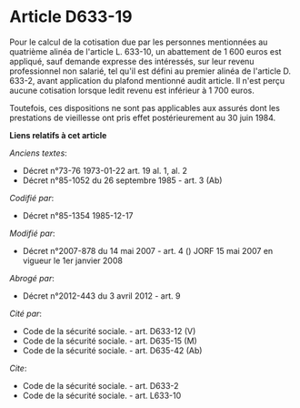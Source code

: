 # Article D633-19

Pour le calcul de la cotisation due par les personnes mentionnées au quatrième alinéa de l'article L. 633-10, un abattement
de 1 600 euros est appliqué, sauf demande expresse des intéressés, sur leur revenu professionnel non salarié, tel qu'il est
défini au premier alinéa de l'article D. 633-2, avant application du plafond mentionné audit article. Il n'est perçu aucune
cotisation lorsque ledit revenu est inférieur à 1 700 euros.

Toutefois, ces dispositions ne sont pas applicables aux assurés dont les prestations de vieillesse ont pris effet
postérieurement au 30 juin 1984.

**Liens relatifs à cet article**

_Anciens textes_:

  - Décret n°73-76 1973-01-22 art. 19 al. 1, al. 2
  - Décret n°85-1052 du 26 septembre 1985 - art. 3 (Ab)

_Codifié par_:

  - Décret n°85-1354 1985-12-17

_Modifié par_:

  - Décret n°2007-878 du 14 mai 2007 - art. 4 () JORF 15 mai 2007 en vigueur le 1er janvier 2008

_Abrogé par_:

  - Décret n°2012-443 du 3 avril 2012 - art. 9

_Cité par_:

  - Code de la sécurité sociale. - art. D633-12 (V)
  - Code de la sécurité sociale. - art. D635-15 (M)
  - Code de la sécurité sociale. - art. D635-42 (Ab)

_Cite_:

  - Code de la sécurité sociale. - art. D633-2
  - Code de la sécurité sociale. - art. L633-10
